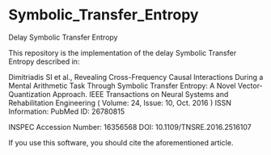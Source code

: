 # Symbolic_Transfer_Entropy
Delay Symbolic Transfer Entropy


This repository is the implementation of the delay Symbolic Transfer Entropy described in:

Dimitriadis SI et al., Revealing Cross-Frequency Causal Interactions During a Mental Arithmetic Task Through Symbolic Transfer Entropy: A Novel Vector-Quantization Approach.  IEEE Transactions on Neural Systems and Rehabilitation Engineering ( Volume: 24, Issue: 10, Oct. 2016 ) 
 ISSN Information:
PubMed ID: 26780815
 
INSPEC Accession Number: 16356568
DOI: 10.1109/TNSRE.2016.2516107

If you use this software, you should cite the aforementioned article.
